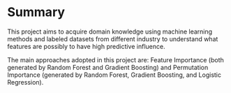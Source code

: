 # Summary

This project aims to acquire domain knowledge using machine learning methods and labeled datasets from different industry to understand what features are possibly to have high predictive influence.

The main approaches adopted in this project are: Feature Importance (both generated by Random Forest and Gradient Boosting) and Permutation Importance (generated by Random Forest, Gradient Boosting, and Logistic Regression).
